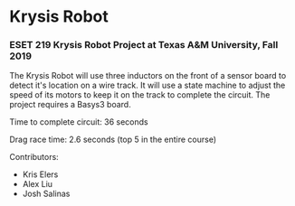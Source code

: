 # Krysis Robot

### ESET 219 Krysis Robot Project at Texas A&M University, Fall 2019

The Krysis Robot will use three inductors on the front of a sensor board to detect it's location on a wire track. It will use a state machine to adjust the speed of its motors to keep it on the track to complete the circuit. The project requires a Basys3 board.

Time to complete circuit: 36 seconds

Drag race time: 2.6 seconds (top 5 in the entire course)

Contributors:
  - Kris Elers
  - Alex Liu
  - Josh Salinas
